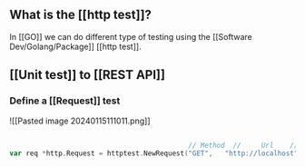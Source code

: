 ## What is the [[http test]]?

In [[GO]] we can do different type of testing using the [[Software Dev/Golang/Package]] [[http test]].

## [[Unit test]] to [[REST API]]

### Define a [[Request]] test
![[Pasted image 20240115111011.png]]

```Go

											// Method  //     Url    // Body
var req *http.Request = httptest.NewRequest("GET",   "http://localhost",nil)

```

